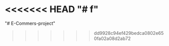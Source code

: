 <<<<<<< HEAD
"# f" 
=======
"# E-Commers-project" 
>>>>>>> dd9928c94ef429bedca0802e650fa02a08d2ab72
